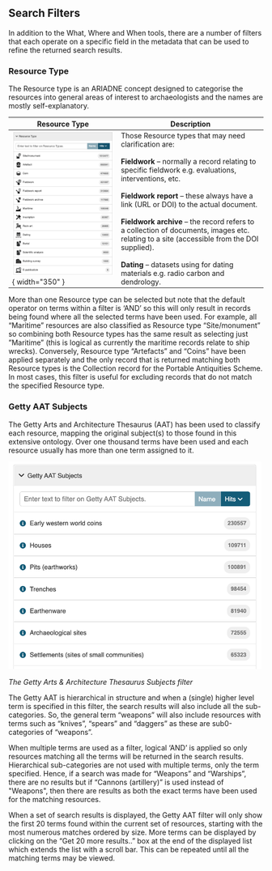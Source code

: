 ## Search Filters

In addition to the What, Where and When tools, there are a number of filters that each operate on a specific field in the metadata that can be used to refine the returned search results.

### Resource Type

The Resource type is an ARIADNE concept designed to categorise the resources into general areas of interest to archaeologists and the names are mostly self-explanatory. 

| Resource Type | Description |
| ----------- | ----------- |
| ![image](../assets/21-Resource-types.png){ width="350" } | Those Resource types that may need clarification are: <Br><Br>**Fieldwork** – normally a record relating to specific fieldwork e.g. evaluations, interventions, etc. <Br><Br>**Fieldwork report** – these always have a link (URL or DOI) to the actual document.<Br><Br>**Fieldwork archive** – the record refers to a collection of documents, images etc. relating to a site (accessible from the DOI supplied).<Br><Br>**Dating** – datasets using for dating materials e.g. radio carbon and dendrology. |

More than one Resource type can be selected but note that the default operator on terms within a filter is ‘AND’ so this will only result in records being found where all the selected terms have been used. For example, all “Maritime” resources are also classified as Resource type “Site/monument” so combining both Resource types has the same result as selecting just ”Maritime” (this is logical as currently the maritime records relate to ship wrecks). Conversely, Resource type  “Artefacts” and “Coins” have been applied separately and the only record that is returned matching both Resource types is the Collection record for the Portable Antiquities Scheme. In most cases, this filter is useful for excluding records that do not match the specified Resource type.

### Getty AAT Subjects

The Getty Arts and Architecture Thesaurus (AAT) has been used to classify each resource, mapping the original subject(s) to those found in this extensive ontology. Over one thousand terms have been used and each resource usually has more than one term assigned to it.

![image](../assets/22-Getty-AAT-subjects.png)

<p><i>The Getty Arts & Architecture Thesaurus Subjects filter</i></p>

The Getty AAT is hierarchical in structure and when a (single) higher level term is specified in this filter, the search results will also include all the sub-categories. So, the general term “weapons” will also include resources with terms such as “knives”, “spears” and “daggers” as these are sub0-categories of “weapons”.

When multiple terms are used as a filter, logical ‘AND’ is applied so only resources matching all the terms will be returned in the search results. Hierarchical sub-categories are not used with multiple terms, only the term specified. Hence, if a search was made for “Weapons”  and “Warships”, there are no results but if “Cannons (artillery)” is used instead of "Weapons", then there are results as both the exact terms have been used for the matching resources. 

When a set of search results is displayed, the Getty AAT filter will only show the first 20 terms found within the current set of resources, starting with the most numerous matches ordered by size. More terms can be displayed by clicking on the “Get 20 more results..” box at the end of the displayed list which extends the list with a scroll bar. This can be repeated until all the matching terms may be viewed. 


